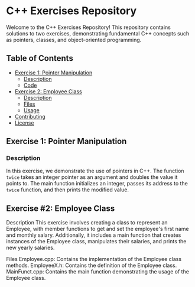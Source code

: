 # C++ Exercises Repository

Welcome to the C++ Exercises Repository! This repository contains solutions to two exercises, demonstrating fundamental C++ concepts such as pointers, classes, and object-oriented programming.

## Table of Contents

- [Exercise 1: Pointer Manipulation](#exercise-1-pointer-manipulation)
  - [Description](#description)
  - [Code](#code)
- [Exercise 2: Employee Class](#exercise-2-employee-class)
  - [Description](#description-1)
  - [Files](#files)
  - [Usage](#usage)
- [Contributing](#contributing)
- [License](#license)

## Exercise 1: Pointer Manipulation

### Description

In this exercise, we demonstrate the use of pointers in C++. The function `twice` takes an integer pointer as an argument and doubles the value it points to. The main function initializes an integer, passes its address to the `twice` function, and then prints the modified value.

## Exercise #2: Employee Class
Description
This exercise involves creating a class to represent an Employee, with member functions to get and set the employee's first name and monthly salary. Additionally, it includes a main function that creates instances of the Employee class, manipulates their salaries, and prints the new yearly salaries.

Files
Employee.cpp: Contains the implementation of the Employee class methods.
EmployeeX.h: Contains the definition of the Employee class.
MainFunct.cpp: Contains the main function demonstrating the usage of the Employee class.


